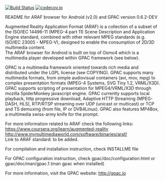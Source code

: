 [![Build Status](https://travis-ci.org/gpac/gpac.svg?branch=master)](https://travis-ci.org/gpac/gpac)
[![codecov.io](https://codecov.io/github/gpac/gpac/coverage.svg?branch=master)](https://codecov.io/github/gpac/gpac?branch=master)

README for ARAF browser for Android (v2.0) and GPAC version 0.6.2-DEV

Augmented Reality Application Format (ARAF) is a collection of a subset of the ISO/IEC 14496-11 (MPEG-4 part 11) Scene Description and Application Engine standard, combined with other relevant MPEG standards (e.g. ISO/IEC 23005 - MPEG-V), designed to enable the consumption of 2D/3D multimedia content.  
The ARAF browser for Android is built on top of Osmo4 which is a multimedia player developed within GPAC framework (see below).

GPAC is a multimedia framework oriented towards rich media and distributed under the LGPL license (see COPYING).
GPAC supports many multimedia formats, from simple audiovisual containers (avi, mov, mpg) to complex 
presentation formats (MPEG-4 Systems, SVG Tiny 1.2, VRML/X3D). GPAC supports scripting of presentation for MPEG4/VRML/X3D through
mozilla SpiderMonkey javascript engine.
GPAC currently supports local playback, http progressive download, Adaptive HTTP Streaming (MPEG-DASH, HLS), RTP/RTSP streaming over UDP (unicast or multicast) or TCP and TS demuxing (from file, IP or DVB4Linux).
GPAC also features MP4Box, a multimedia swiss-army knife for the prompt.

For more information related to ARAF check the following links:  
https://www.coursera.org/learn/augmented-reality  
http://www.mymultimediaworld.com/software/binaries/araf/  
Link to ARAF standard: to be added.  

For compilation and installation instruction, check INSTALLME file

For GPAC configuration instruction, check gpac/doc/configuration.html or gpac/doc/man/gpac.1 (man gpac when installed)

For more information, visit the GPAC website:
	http://gpac.io

		
		
